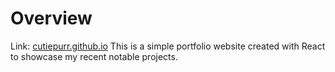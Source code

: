 # Overview
Link: [cutiepurr.github.io](https://cutiepurr.github.io)
This is a simple portfolio website created with React to showcase my recent notable projects.

